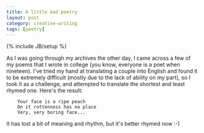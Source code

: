 ```yaml
---
title: A little bad poetry
layout: post
category: creative-writing
tags: [poetry]
---
```

{% include JB/setup %}

As I was going through my archives the other day, I came across a few of my poems that I wrote in college (you know, everyone is a poet when nineteen). I've tried my hand at translating a couple into English and found it to be extremely difficult (mostly due to the lack of ability on my part), so I took it as a challenge, and attempted to translate the shortest and least rhymed one. Here's the result:

        Your face is a ripe peach
        On it rottenness has no place
        Very, very boring face...

It has lost a bit of meaning and rhythm, but it's better rhymed now :-)
